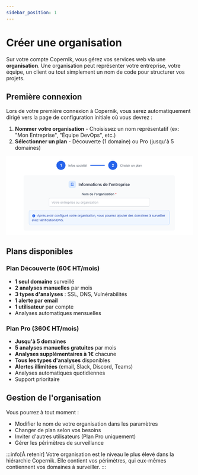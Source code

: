 ```yaml
---
sidebar_position: 1
---
```


# Créer une organisation

Sur votre compte Copernik, vous gérez vos services web via une **organisation**. Une organisation peut représenter votre entreprise, votre équipe, un client ou tout simplement un nom de code pour structurer vos projets.

## Première connexion

Lors de votre première connexion à Copernik, vous serez automatiquement dirigé vers la page de configuration initiale où vous devrez :

1. **Nommer votre organisation** - Choisissez un nom représentatif (ex: "Mon Entreprise", "Équipe DevOps", etc.)
2. **Sélectionner un plan** - Découverte (1 domaine) ou Pro (jusqu'à 5 domaines)

![Créer une organisation](/img/copernik-create-org.png)

## Plans disponibles

### Plan Découverte (60€ HT/mois)
- **1 seul domaine** surveillé
- **2 analyses manuelles** par mois
- **3 types d'analyses** : SSL, DNS, Vulnérabilités
- **1 alerte par email**
- **1 utilisateur** par compte
- Analyses automatiques mensuelles

### Plan Pro (360€ HT/mois)
- **Jusqu'à 5 domaines**
- **5 analyses manuelles gratuites** par mois
- **Analyses supplémentaires à 1€** chacune
- **Tous les types d'analyses** disponibles
- **Alertes illimitées** (email, Slack, Discord, Teams)
- Analyses automatiques quotidiennes
- Support prioritaire

## Gestion de l'organisation

Vous pourrez à tout moment :
- Modifier le nom de votre organisation dans les paramètres
- Changer de plan selon vos besoins
- Inviter d'autres utilisateurs (Plan Pro uniquement)
- Gérer les périmètres de surveillance

:::info[À retenir]
Votre organisation est le niveau le plus élevé dans la hiérarchie Copernik. Elle contient vos périmètres, qui eux-mêmes contiennent vos domaines à surveiller.
:::